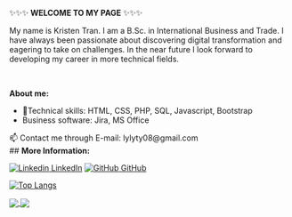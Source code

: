 ✨✨✨<strong> WELCOME TO MY PAGE</strong> ✨✨✨

<p> My name is Kristen Tran. I am a B.Sc. in International Business and Trade.
I have always been passionate about discovering digital transformation and eagering to take on challenges. In the near future I look forward to developing my career in more technical fields. </p> 
<br>

<strong>About me: </strong>
 <ul>
  <li>📘Technical skills: HTML, CSS, PHP, SQL, Javascript, Bootstrap </li>
  <li>Business software: Jira, MS Office </li>

  </ul>
📫 Contact me through E-mail: lylyty08@gmail.com

<br>
## <strong> More Information: </strong> 

[![Linkedin](https://i.stack.imgur.com/gVE0j.png) LinkedIn](https://www.linkedin.com/in/kristenchen149/) [![GitHub](https://i.stack.imgur.com/tskMh.png) GitHub](https://github.com/kristen149/) 

[![Top Langs](https://github-readme-stats.vercel.app/api/top-langs/?username=kristen149&langs_count=9)](https://github.com/kristen149/github-readme-stats)



<a href="https://github.com/kristen149/online_shopping_store">
  <!-- Change the `github-readme-stats.anuraghazra1.vercel.app` to `github-readme-stats.vercel.app`  -->
  <img align="center" src="https://github-readme-stats.anuraghazra1.vercel.app/api/pin/?username=kristen149&repo=online_shopping_store&theme=dark" />
</a>



<a href="https://github.com/kristen149/User-Login-Signup">
  <!-- Change the `github-readme-stats.anuraghazra1.vercel.app` to `github-readme-stats.vercel.app`  -->
  <img align="center" src="https://github-readme-stats.anuraghazra1.vercel.app/api/pin/?username=kristen149&repo=User-Login-Signup&theme=tokyonight" />
</a>

